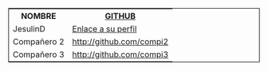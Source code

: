 <table style="border: 1px solid black;">
<tr>
<th>NOMBRE</th>
<th><a class="autolink" title="GitHub" href="https://educacionadistancia.juntadeandalucia.es/centros/cordoba/mod/page/view.php?id=163622">GITHUB</a></th>
</tr>
<tr>
<td>JesulinD</td>
<td><a href="https://github.com/jesulinD">Enlace a su perfil</a></td>
</tr>
<tr>
<td>Compañero 2</td>
<td><a href="http://github.com/compi2">http://github.com/compi2</a></td>
</tr>
<tr>
<td>Compañero 3</td>
<td><a href="http://github.com/compi3">http://github.com/compi3</a></td>
</tr>
</table>
